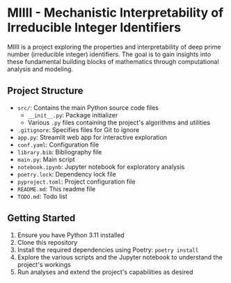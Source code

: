 # MIIII - Mechanistic Interpretability of Irreducible Integer Identifiers

MIIII is a project exploring the properties and interpretability of deep prime number (irreducible integer) identifiers.
The goal is to gain insights into these fundamental building blocks of mathematics through computational analysis and modeling.

## Project Structure

- `src/`: Contains the main Python source code files
  - `__init__.py`: Package initializer 
  - Various `.py` files containing the project's algorithms and utilities
- `.gitignore`: Specifies files for Git to ignore
- `app.py`: Streamlit web app for interactive exploration
- `conf.yaml`: Configuration file
- `library.bib`: Bibliography file
- `main.py`: Main script
- `notebook.ipynb`: Jupyter notebook for exploratory analysis
- `poetry.lock`: Dependency lock file
- `pyproject.toml`: Project configuration file
- `README.md`: This readme file
- `TODO.md`: Todo list

## Getting Started

1. Ensure you have Python 3.11 installed 
2. Clone this repository
3. Install the required dependencies using Poetry: `poetry install`
4. Explore the various scripts and the Jupyter notebook to understand the project's workings
5. Run analyses and extend the project's capabilities as desired